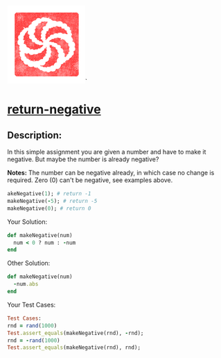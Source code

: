 ![codewars logo](images/codewars_logo.png)`

# [return-negative](https://www.codewars.com/kata/return-negative)

## Description:
In this simple assignment you are given a number and have to make it negative. But maybe the number is already negative?

**Notes:**
The number can be negative already, in which case no change is required.
Zero (0) can't be negative, see examples above.

```ruby
akeNegative(1); # return -1
makeNegative(-5); # return -5
makeNegative(0); # return 0
```

Your Solution:

```ruby
def makeNegative(num)
  num < 0 ? num : -num
end
```

Other Solution:

```ruby
def makeNegative(num)
  -num.abs
end
```

Your Test Cases:

```ruby
Test Cases:
rnd = rand(1000)
Test.assert_equals(makeNegative(rnd), -rnd);
rnd = -rand(1000)
Test.assert_equals(makeNegative(rnd), rnd);
```
